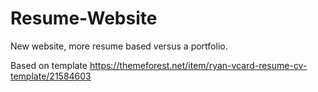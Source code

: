 # Resume-Website
New website, more resume based versus a portfolio.

Based on template https://themeforest.net/item/ryan-vcard-resume-cv-template/21584603

